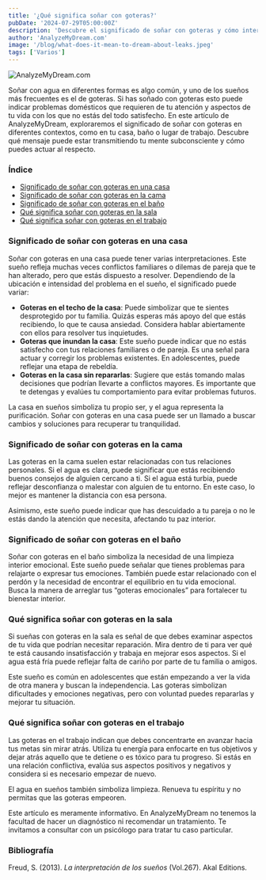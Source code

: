 ```yaml
---
title: '¿Qué significa soñar con goteras?'
pubDate: '2024-07-29T05:00:00Z'
description: 'Descubre el significado de soñar con goteras y cómo interpretar sus diversas manifestaciones en tu vida.'
author: 'AnalyzeMyDream.com'
image: '/blog/what-does-it-mean-to-dream-about-leaks.jpeg'
tags: ['Varios']
---
```


![AnalyzeMyDream.com](/blog/what-does-it-mean-to-dream-about-leaks.jpeg)

Soñar con agua en diferentes formas es algo común, y uno de los sueños más frecuentes es el de goteras. Si has soñado con goteras esto puede indicar problemas domésticos que requieren de tu atención y aspectos de tu vida con los que no estás del todo satisfecho. En este artículo de AnalyzeMyDream, exploraremos el significado de soñar con goteras en diferentes contextos, como en tu casa, baño o lugar de trabajo. Descubre qué mensaje puede estar transmitiendo tu mente subconsciente y cómo puedes actuar al respecto.

### Índice

- [Significado de soñar con goteras en una casa](#significado-de-soñar-con-goteras-en-una-casa)
- [Significado de soñar con goteras en la cama](#significado-de-soñar-con-goteras-en-la-cama)
- [Significado de soñar con goteras en el baño](#significado-de-soñar-con-goteras-en-el-bano)
- [Qué significa soñar con goteras en la sala](#que-significa-soñar-con-goteras-en-la-sala)
- [Qué significa soñar con goteras en el trabajo](#que-significa-soñar-con-goteras-en-el-trabajo)

### Significado de soñar con goteras en una casa

Soñar con goteras en una casa puede tener varias interpretaciones. Este sueño refleja muchas veces conflictos familiares o dilemas de pareja que te han alterado, pero que estás dispuesto a resolver. Dependiendo de la ubicación e intensidad del problema en el sueño, el significado puede variar:

- **Goteras en el techo de la casa**: Puede simbolizar que te sientes desprotegido por tu familia. Quizás esperas más apoyo del que estás recibiendo, lo que te causa ansiedad. Considera hablar abiertamente con ellos para resolver tus inquietudes.
- **Goteras que inundan la casa**: Este sueño puede indicar que no estás satisfecho con tus relaciones familiares o de pareja. Es una señal para actuar y corregir los problemas existentes. En adolescentes, puede reflejar una etapa de rebeldía.
- **Goteras en la casa sin repararlas**: Sugiere que estás tomando malas decisiones que podrían llevarte a conflictos mayores. Es importante que te detengas y evalúes tu comportamiento para evitar problemas futuros.

La casa en sueños simboliza tu propio ser, y el agua representa la purificación. Soñar con goteras en una casa puede ser un llamado a buscar cambios y soluciones para recuperar tu tranquilidad.

### Significado de soñar con goteras en la cama

Las goteras en la cama suelen estar relacionadas con tus relaciones personales. Si el agua es clara, puede significar que estás recibiendo buenos consejos de alguien cercano a ti. Si el agua está turbia, puede reflejar desconfianza o malestar con alguien de tu entorno. En este caso, lo mejor es mantener la distancia con esa persona.

Asimismo, este sueño puede indicar que has descuidado a tu pareja o no le estás dando la atención que necesita, afectando tu paz interior.

### Significado de soñar con goteras en el baño

Soñar con goteras en el baño simboliza la necesidad de una limpieza interior emocional. Este sueño puede señalar que tienes problemas para relajarte o expresar tus emociones. También puede estar relacionado con el perdón y la necesidad de encontrar el equilibrio en tu vida emocional. Busca la manera de arreglar tus “goteras emocionales” para fortalecer tu bienestar interior.

### Qué significa soñar con goteras en la sala

Si sueñas con goteras en la sala es señal de que debes examinar aspectos de tu vida que podrían necesitar reparación. Mira dentro de ti para ver qué te está causando insatisfacción y trabaja en mejorar esos aspectos. Si el agua está fría puede reflejar falta de cariño por parte de tu familia o amigos.

Este sueño es común en adolescentes que están empezando a ver la vida de otra manera y buscan la independencia. Las goteras simbolizan dificultades y emociones negativas, pero con voluntad puedes repararlas y mejorar tu situación.

### Qué significa soñar con goteras en el trabajo

Las goteras en el trabajo indican que debes concentrarte en avanzar hacia tus metas sin mirar atrás. Utiliza tu energía para enfocarte en tus objetivos y dejar atrás aquello que te detiene o es tóxico para tu progreso. Si estás en una relación conflictiva, evalúa sus aspectos positivos y negativos y considera si es necesario empezar de nuevo.

El agua en sueños también simboliza limpieza. Renueva tu espíritu y no permitas que las goteras empeoren.

Este artículo es meramente informativo. En AnalyzeMyDream no tenemos la facultad de hacer un diagnóstico ni recomendar un tratamiento. Te invitamos a consultar con un psicólogo para tratar tu caso particular.

### Bibliografía

Freud, S. (2013). *La interpretación de los sueños* (Vol.267). Akal Editions.